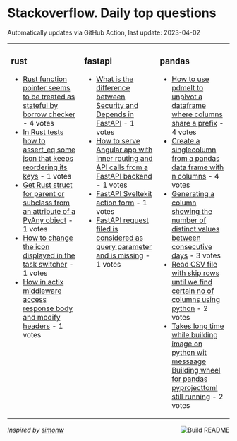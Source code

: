 # Stackoverflow. Daily top questions 

Automatically updates via GitHub Action, last update: <!-- date starts -->2023-04-02<!-- date ends -->


<table><tr><td valign="top" width="33%">

### rust
<!-- rust starts -->
* [Rust function pointer seems to be treated as stateful by borrow checker](https://stackoverflow.com/questions/75908427/rust-function-pointer-seems-to-be-treated-as-stateful-by-borrow-checker) - 4 votes
* [In Rust tests how to assert_eq some json that keeps reordering its keys](https://stackoverflow.com/questions/75904211/in-rust-tests-how-to-assert-eq-some-json-that-keeps-reordering-its-keys) - 1 votes
* [Get Rust struct for parent or subclass from an attribute of a PyAny object](https://stackoverflow.com/questions/75913334/get-rust-struct-for-parent-or-subclass-from-an-attribute-of-a-pyany-object) - 1 votes
* [How to change the icon displayed in the task switcher](https://stackoverflow.com/questions/75912181/how-to-change-the-icon-displayed-in-the-task-switcher) - 1 votes
* [How in actix middleware access response body and modify headers](https://stackoverflow.com/questions/75904522/how-in-actix-middleware-access-response-body-and-modify-headers) - 1 votes
<!-- rust ends -->
</td><td valign="top" width="34%">


### fastapi
<!-- fastapi starts -->
* [What is the difference between Security and Depends in FastAPI](https://stackoverflow.com/questions/75907394/what-is-the-difference-between-security-and-depends-in-fastapi) - 1 votes
* [How to serve Angular app with inner routing and API calls from a FastAPI backend](https://stackoverflow.com/questions/75913098/how-to-serve-angular-app-with-inner-routing-and-api-calls-from-a-fastapi-backend) - 1 votes
* [FastAPI  Sveltekit action form](https://stackoverflow.com/questions/75911382/fastapi-sveltekit-action-form) - 1 votes
* [FastAPI request filed is considered as query parameter and is missing](https://stackoverflow.com/questions/75905638/fastapi-request-filed-is-considered-as-query-parameter-and-is-missing) - 1 votes
<!-- fastapi ends -->
</td><td valign="top" width="34%">


### pandas
<!-- pandas starts -->
* [How to use pdmelt to unpivot a dataframe where columns share a prefix](https://stackoverflow.com/questions/75909463/how-to-use-pd-melt-to-unpivot-a-dataframe-where-columns-share-a-prefix) - 4 votes
* [Create a singlecolumn from a pandas data frame with n columns](https://stackoverflow.com/questions/75907397/create-a-single-column-from-a-pandas-data-frame-with-n-columns) - 4 votes
* [Generating a column showing the number of distinct values between consecutive days](https://stackoverflow.com/questions/75908169/generating-a-column-showing-the-number-of-distinct-values-between-consecutive-da) - 3 votes
* [Read CSV file with skip rows until we find certain no of columns using python](https://stackoverflow.com/questions/75908066/read-csv-file-with-skip-rows-until-we-find-certain-no-of-columns-using-python) - 2 votes
* [Takes long time while building image on python wit messaage  Building wheel for pandas pyprojecttoml still running](https://stackoverflow.com/questions/75904780/takes-long-time-while-building-image-on-python-wit-messaage-building-wheel-for) - 2 votes
<!-- pandas ends -->
</td></tr></table>

<a href="https://github.com/hp0404/hp0404/actions"><img src="https://github.com/hp0404/hp0404/workflows/Build%20README/badge.svg" align="right" alt="Build README"></a> <p>*Inspired by  [simonw](https://github.com/simonw/simonw)*</p>
